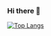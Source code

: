 ### Hi there 👋

[![Top Langs](https://github-readme-stats.vercel.app/api/top-langs/?username=lykke27&layout=compact)](https://github.com/anuraghazra/github-readme-stats)
